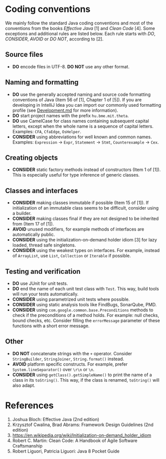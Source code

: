 # Coding conventions

We mainly follow the standard Java coding conventions and most of the conventions from the books _Effective Java_ [1] and _Clean Code_ [4]. Some exceptions and additional rules are listed below. Each rule starts with _DO_, _CONSIDER_, _AVOID_ or _DO NOT_, according to [2].

## Source files
* **DO** encode files in UTF-8. **DO NOT** use any other format.

## Naming and formatting

* **DO** use the generally accepted naming and source code formatting conventions of Java (Item 56 of [1], Chapter 1 of [5]). If you are developing in IntelliJ Idea you can import our commonly used formatting profile (see [Development.md](Development.md) for more information).
* **DO** start project names with the prefix `hu.bme.mit.theta`.
* **DO** use CamelCase for class names containing subsequent capital letters, except when the whole name is a sequence of capital letters. Examples: `CFA`, `CfaEdge`, `OsHelper`.
* **CONSIDER** using abbreviations for well known and common names. Examples: `Expression` -> `Expr`, `Statement` -> `Stmt`, `Counterexample` -> `Cex`.

## Creating objects

* **CONSIDER** static factory methods instead of constructors (Item 1 of [1]). This is especially useful for type inference of generic classes.

## Classes and interfaces

* **CONSIDER** making classes immutable if possible (Item 15 of [1]). If initialization of an immutable class seems to be difficult, consider using a builder.
* **CONSIDER** making classes final if they are not designed to be inherited from (Item 17 of [1]).
* **AVOID** unused modifiers, for example methods of interfaces are automatically public.
* **CONSIDER** using the initialization-on-demand holder idiom [3] for lazy loaded, thread safe singletons.
* **CONSIDER** using the weakest types on interfaces. For example, instead of `ArrayList`, use `List`, `Collection` or `Iterable` if possible.

## Testing and verification

* **DO** use JUnit for unit tests.
* **DO** end the name of each unit test class with `Test`. This way, build tools will run your tests automatically.
* **CONSIDER** using parametrized unit tests where possible.
* **CONSIDER** using static analysis tools like FindBugs, SonarQube, PMD.
* **CONSIDER** using `com.google.common.base.Preconditions` methods to check if the preconditions of a method holds. For example: null checks, bound checks, etc. Consider filling the `errorMessage` parameter of these functions with a short error message.

## Other
* **DO NOT** concatenate strings with the `+` operator. Consider `StringBuilder`, `StringJoiner`, `String.format()` instead.
* **AVOID** platform specific constructs. For example, prefer `System.lineSeparator()` over `\r\n` or `\n`.
* **CONSIDER** using `getClass().getSimpleName()` to print the name of a class in its `toString()`. This way, if the class is renamed, `toString()` will also adapt.

# References

1. Joshua Bloch: Effective Java (2nd edition)
1. Krzysztof Cwalina, Brad Abrams: Framework Design Guidelines (2nd edition)
1. https://en.wikipedia.org/wiki/Initialization-on-demand_holder_idiom
1. Robert C. Martin: Clean Code: A Handbook of Agile Software Craftsmanship
1. Robert Liguori, Patricia Liguori: Java 8 Pocket Guide
